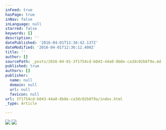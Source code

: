 ```yaml
---
inFeed: true
hasPage: true
inNav: false
inLanguage: null
starred: false
keywords: []
description: ''
datePublished: '2016-04-01T12:36:42.137Z'
dateModified: '2016-04-01T12:36:12.400Z'
title: ''
author: []
sourcePath: _posts/2016-04-01-3f1754cd-b043-44a0-8b8e-ca3dc02b8f9a.md
published: true
authors: []
publisher:
  name: null
  domain: null
  url: null
  favicon: null
url: 3f1754cd-b043-44a0-8b8e-ca3dc02b8f9a/index.html
_type: Article

---
```

![](https://the-grid-user-content.s3-us-west-2.amazonaws.com/714a8f90-924e-406d-9e03-b84a626056bd.jpg)
![](https://the-grid-user-content.s3-us-west-2.amazonaws.com/d5260f5a-18c3-4624-911a-da44a86bcb99.gif)